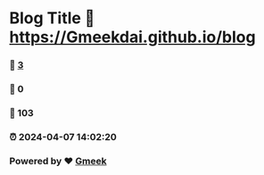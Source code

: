 # Blog Title :link: https://Gmeekdai.github.io/blog 
### :page_facing_up: [3](https://Gmeekdai.github.io/blog/tag.html) 
### :speech_balloon: 0 
### :hibiscus: 103 
### :alarm_clock: 2024-04-07 14:02:20 
### Powered by :heart: [Gmeek](https://github.com/Meekdai/Gmeek)
